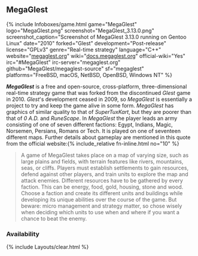 ## MegaGlest
{% include Infoboxes/game.html game="MegaGlest" logo="MegaGlest.png" screenshot="MegaGlest_3.13.0.png" screenshot_caption="Screenshot of MegaGlest 3.13.0 running on Gentoo Linux" date="2010" forked="Glest" development="Post-release" license="GPLv3" genre="Real-time strategy" language="C++" website="<a href='https://megaglest.org' link='_blank'>megaglest.org</a>" wiki="<a href='https://docs.megaglest.org/' link='_blank'>docs.megaglest.org</a>" official-wiki="Yes" irc="#MegaGlest" irc-server="megaglest.org" github="MegaGlest/megaglest-source" sf="megaglest" platforms="FreeBSD, macOS, NetBSD, OpenBSD, Windows NT" %}

***MegaGlest*** is a free and open-source, cross-platform, three-dimensional real-time strategy game that was forked from the discontinued *Glest* game in 2010. *Glest*'s development ceased in 2009, so *MegaGlest* is essentially a project to try and keep the game alive in some form. *MegaGlest* has graphics of similar quality to that of *SuperTuxKart*, but they are poorer than that of *0 A.D.* and *RuneScape*. In *MegaGlest* the player leads an army consisting of one of seven different factions: Egypt, Indians, Magic, Norsemen, Persians, Romans or Tech. It is played on one of seventeen different maps. Further details about gameplay are mentioned in this quote from the official website:{% include_relative fn-inline.html no="10" %}

> A game of MegaGlest takes place on a map of varying size, such as large plains and fields, with terrain features like rivers, mountains, seas, or cliffs. Players must establish settlements to gain resources, defend against other players, and train units to explore the map and attack enemies. Different resources have to be gathered by every faction. This can be energy, food, gold, housing, stone and wood. Choose a faction and create its different units and buildings while developing its unique abilities over the course of the game. But beware: micro management and strategy matter, so chose wisely when deciding which units to use when and where if you want a chance to beat the enemy.

### Availability

{% include Layouts/clear.html %}
